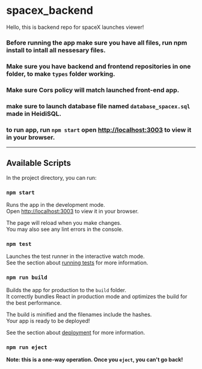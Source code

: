 # spacex_backend

Hello, this is backend repo for spaceX launches viewer!

### Before running the app make sure you have all files, run npm install to intall all nessesary files.

### Make sure you have backend and frontend repositories in one folder, to make `types` folder working.

### Make sure Cors policy will match launched front-end app.

### make sure to launch database file named `database_spacex.sql` made in HeidiSQL.

### to run app, run `npm start` open [http://localhost:3003](http://localhost:3003) to view it in your browser.
______________________________________________________________________________

## Available Scripts

In the project directory, you can run:

### `npm start`

Runs the app in the development mode.\
Open [http://localhost:3003](http://localhost:3003) to view it in your browser.

The page will reload when you make changes.\
You may also see any lint errors in the console.

### `npm test`

Launches the test runner in the interactive watch mode.\
See the section about [running tests](https://facebook.github.io/create-react-app/docs/running-tests) for more information.

### `npm run build`

Builds the app for production to the `build` folder.\
It correctly bundles React in production mode and optimizes the build for the best performance.

The build is minified and the filenames include the hashes.\
Your app is ready to be deployed!

See the section about [deployment](https://facebook.github.io/create-react-app/docs/deployment) for more information.

### `npm run eject`

**Note: this is a one-way operation. Once you `eject`, you can't go back!**

